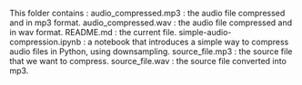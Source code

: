 This folder contains :
  audio_compressed.mp3 : the audio file compressed and in mp3 format.
  audio_compressed.wav : the audio file compressed and in wav format.
  README.md : the current file.
  simple-audio-compression.ipynb : a notebook that introduces a simple way to compress audio files in Python, using downsampling.
  source_file.mp3 : the source file that we want to compress.
  source_file.wav : the source file converted into mp3.
